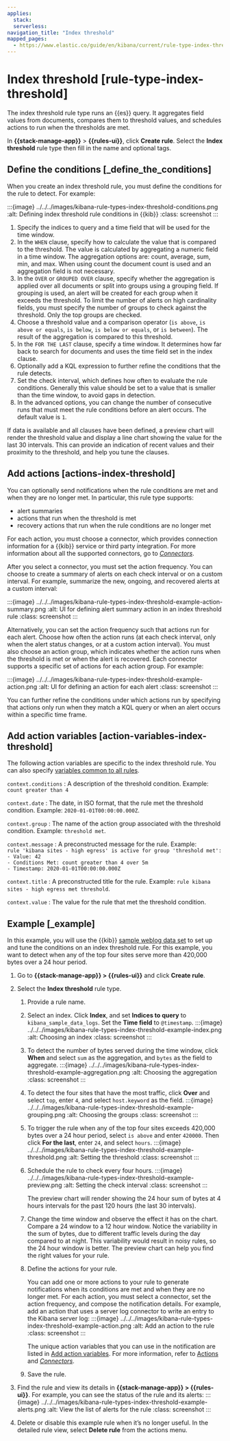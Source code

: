 ```yaml
---
applies:
  stack:
  serverless:
navigation_title: "Index threshold"
mapped_pages:
  - https://www.elastic.co/guide/en/kibana/current/rule-type-index-threshold.html
---
```


# Index threshold [rule-type-index-threshold]

The index threshold rule type runs an {{es}} query. It aggregates field values from documents, compares them to threshold values, and schedules actions to run when the thresholds are met.

In **{{stack-manage-app}}** > **{{rules-ui}}**, click **Create rule**. Select the **Index threshold** rule type then fill in the name and optional tags.

## Define the conditions [_define_the_conditions]

When you create an index threshold rule, you must define the conditions for the rule to detect. For example:

:::{image} ../../../images/kibana-rule-types-index-threshold-conditions.png
:alt: Defining index threshold rule conditions in {{kib}}
:class: screenshot
:::

1. Specify the indices to query and a time field that will be used for the time window.
2. In the `WHEN` clause, specify how to calculate the value that is compared to the threshold. The value is calculated by aggregating a numeric field in a time window. The aggregation options are: count, average, sum, min, and max. When using count the document count is used and an aggregation field is not necessary.
3. In the `OVER` or `GROUPED OVER` clause, specify whether the aggregation is applied over all documents or split into groups using a grouping field. If grouping is used, an alert will be created for each group when it exceeds the threshold. To limit the number of alerts on high cardinality fields, you must specify the number of groups to check against the threshold. Only the top groups are checked.
4. Choose a threshold value and a comparison operator (`is above`, `is above or equals`, `is below`, `is below or equals`, or `is between`). The result of the aggregation is compared to this threshold.
5. In the `FOR THE LAST` clause, specify a time window. It determines how far back to search for documents and uses the time field set in the index clause.
6. Optionally add a KQL expression to further refine the conditions that the rule detects.
7. Set the check interval, which defines how often to evaluate the rule conditions. Generally this value should be set to a value that is smaller than the time window, to avoid gaps in detection.
8. In the advanced options, you can change the number of consecutive runs that must meet the rule conditions before an alert occurs. The default value is `1`.

If data is available and all clauses have been defined, a preview chart will render the threshold value and display a line chart showing the value for the last 30 intervals. This can provide an indication of recent values and their proximity to the threshold, and help you tune the clauses.

## Add actions [actions-index-threshold]

You can optionally send notifications when the rule conditions are met and when they are no longer met. In particular, this rule type supports:

* alert summaries
* actions that run when the threshold is met
* recovery actions that run when the rule conditions are no longer met

For each action, you must choose a connector, which provides connection information for a {{kib}} service or third party integration. For more information about all the supported connectors, go to [*Connectors*](../../../deploy-manage/manage-connectors.md).

After you select a connector, you must set the action frequency. You can choose to create a summary of alerts on each check interval or on a custom interval. For example, summarize the new, ongoing, and recovered alerts at a custom interval:

:::{image} ../../../images/kibana-rule-types-index-threshold-example-action-summary.png
:alt: UI for defining alert summary action in an index threshold rule
:class: screenshot
:::

Alternatively, you can set the action frequency such that actions run for each alert. Choose how often the action runs (at each check interval, only when the alert status changes, or at a custom action interval). You must also choose an action group, which indicates whether the action runs when the threshold is met or when the alert is recovered. Each connector supports a specific set of actions for each action group. For example:

:::{image} ../../../images/kibana-rule-types-index-threshold-example-action.png
:alt: UI for defining an action for each alert
:class: screenshot
:::

You can further refine the conditions under which actions run by specifying that actions only run when they match a KQL query or when an alert occurs within a specific time frame.

## Add action variables [action-variables-index-threshold]

The following action variables are specific to the index threshold rule. You can also specify [variables common to all rules](rule-action-variables.md).

`context.conditions`
:   A description of the threshold condition. Example: `count greater than 4`

`context.date`
:   The date, in ISO format, that the rule met the threshold condition. Example: `2020-01-01T00:00:00.000Z`.

`context.group`
:   The name of the action group associated with the threshold condition. Example: `threshold met`.

`context.message`
:   A preconstructed message for the rule. Example:<br> `rule 'kibana sites - high egress' is active for group 'threshold met':`<br> `- Value: 42`<br> `- Conditions Met: count greater than 4 over 5m`<br> `- Timestamp: 2020-01-01T00:00:00.000Z`

`context.title`
:   A preconstructed title for the rule. Example: `rule kibana sites - high egress met threshold`.

`context.value`
:   The value for the rule that met the threshold condition.

## Example [_example]

In this example, you will use the {{kib}} [sample weblog data set](https://www.elastic.co/guide/en/kibana/current/get-started.html) to set up and tune the conditions on an index threshold rule. For this example, you want to detect when any of the top four sites serve more than 420,000 bytes over a 24 hour period.

1. Go to **{{stack-manage-app}} > {{rules-ui}}** and click **Create rule**.
2. Select the **Index threshold** rule type.

    1. Provide a rule name.
    2. Select an index. Click **Index**, and set **Indices to query** to `kibana_sample_data_logs`. Set the **Time field** to `@timestamp`.
       :::{image} ../../../images/kibana-rule-types-index-threshold-example-index.png
       :alt: Choosing an index
       :class: screenshot
       :::

    3. To detect the number of bytes served during the time window, click **When** and select `sum` as the aggregation, and `bytes` as the field to aggregate.
       :::{image} ../../../images/kibana-rule-types-index-threshold-example-aggregation.png
       :alt: Choosing the aggregation
       :class: screenshot
       :::

    4. To detect the four sites that have the most traffic, click **Over** and select `top`, enter `4`, and select `host.keyword` as the field.
       :::{image} ../../../images/kibana-rule-types-index-threshold-example-grouping.png
       :alt: Choosing the groups
       :class: screenshot
       :::

    5. To trigger the rule when any of the top four sites exceeds 420,000 bytes over a 24 hour period, select `is above` and enter `420000`. Then click **For the last**, enter `24`, and select `hours`.
       :::{image} ../../../images/kibana-rule-types-index-threshold-example-threshold.png
       :alt: Setting the threshold
       :class: screenshot
       :::

    6. Schedule the rule to check every four hours.
       :::{image} ../../../images/kibana-rule-types-index-threshold-example-preview.png
       :alt: Setting the check interval
       :class: screenshot
       :::

        The preview chart will render showing the 24 hour sum of bytes at 4 hours intervals for the past 120 hours (the last 30 intervals).

    7. Change the time window and observe the effect it has on the chart. Compare a 24 window to a 12 hour window. Notice the variability in the sum of bytes, due to different traffic levels during the day compared to at night. This variability would result in noisy rules, so the 24 hour window is better. The preview chart can help you find the right values for your rule.
    8. Define the actions for your rule.

        You can add one or more actions to your rule to generate notifications when its conditions are met and when they are no longer met. For each action, you must select a connector, set the action frequency, and compose the notification details. For example, add an action that uses a server log connector to write an entry to the Kibana server log:
       :::{image} ../../../images/kibana-rule-types-index-threshold-example-action.png
       :alt: Add an action to the rule
       :class: screenshot
       :::

        The unique action variables that you can use in the notification are listed in [Add action variables](#action-variables-index-threshold). For more information, refer to [Actions](create-manage-rules.md#defining-rules-actions-details) and [*Connectors*](../../../deploy-manage/manage-connectors.md).

    9. Save the rule.

3. Find the rule and view its details in **{{stack-manage-app}} > {{rules-ui}}**. For example, you can see the status of the rule and its alerts:
   :::{image} ../../../images/kibana-rule-types-index-threshold-example-alerts.png
   :alt: View the list of alerts for the rule
   :class: screenshot
   :::

4. Delete or disable this example rule when it’s no longer useful. In the detailed rule view, select **Delete rule** from the actions menu.

